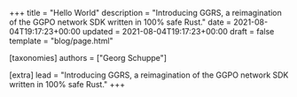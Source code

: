 +++
title = "Hello World"
description = "Introducing GGRS, a reimagination of the GGPO network SDK written in 100% safe Rust."
date = 2021-08-04T19:17:23+00:00
updated = 2021-08-04T19:17:23+00:00
draft = false
template = "blog/page.html"

[taxonomies]
authors = ["Georg Schuppe"]

[extra]
lead = "Introducing GGRS, a reimagination of the GGPO network SDK written in 100% safe Rust."
+++
